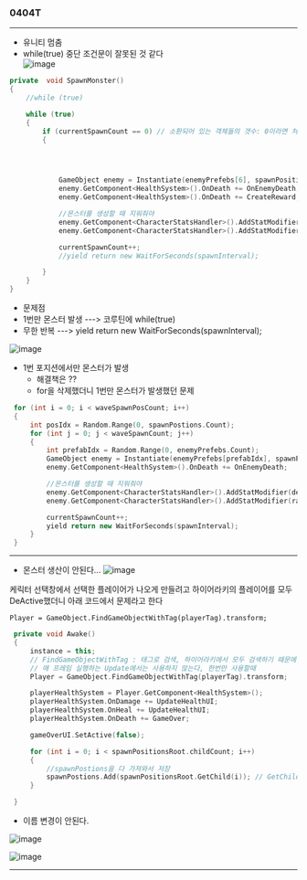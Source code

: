 ### 0404T  
---  

- 유니티 멈춤
 - while(true) 중단 조건문이 잘못된 것 같다  
![image](https://github.com/s8st/20240320FinalProject/assets/153998744/56f15ff9-3115-4281-b15c-44ed06b2f912)


```cpp
private  void SpawnMonster()
{
    //while (true)

    while (true)
    {
        if (currentSpawnCount == 0) // 소환되어 있는 객체들의 갯수: 0이라면 처음이거나 다 잡았거나
        {




            GameObject enemy = Instantiate(enemyPrefebs[6], spawnPositionsRoot.position, Quaternion.identity);
            enemy.GetComponent<HealthSystem>().OnDeath += OnEnemyDeath;
            enemy.GetComponent<HealthSystem>().OnDeath += CreateReward;

            //몬스터를 생성할 때 지워줘야
            enemy.GetComponent<CharacterStatsHandler>().AddStatModifier(defaultStats);
            enemy.GetComponent<CharacterStatsHandler>().AddStatModifier(rangedStats);

            currentSpawnCount++;
            //yield return new WaitForSeconds(spawnInterval);

        }
    }
}
```
- 문제점
 - 1번만 몬스터 발생 ---> 코루틴에 while(true)
 - 무한 반복 ---> yield return new WaitForSeconds(spawnInterval); 



 ![image](https://github.com/s8st/20240320FinalProject/assets/153998744/fcd59047-7f0f-401d-8df5-ca80adfc7710)

- 1번 포지션에서만 몬스터가 발생
  - 해결책은 ??
  - for을 삭제했더니 1번만 몬스터가 발생했던 문제

```cpp
 for (int i = 0; i < waveSpawnPosCount; i++)
 {
     int posIdx = Random.Range(0, spawnPostions.Count);
     for (int j = 0; j < waveSpawnCount; j++)
     {
         int prefabIdx = Random.Range(0, enemyPrefebs.Count);
         GameObject enemy = Instantiate(enemyPrefebs[prefabIdx], spawnPostions[posIdx].position, Quaternion.identity);
         enemy.GetComponent<HealthSystem>().OnDeath += OnEnemyDeath;

         //몬스터를 생성할 때 지워줘야
         enemy.GetComponent<CharacterStatsHandler>().AddStatModifier(defaultStats);
         enemy.GetComponent<CharacterStatsHandler>().AddStatModifier(rangedStats);

         currentSpawnCount++;
         yield return new WaitForSeconds(spawnInterval);
     }
 }

```
---  

- 몬스터 생산이 안된다...
![image](https://github.com/s8st/20240320FinalProject/assets/153998744/1e85b7ec-e526-45a7-b186-b93eab75354b)

케릭터 선택창에서 선택한 플레이어가 나오게 만들려고 하이어라키의 플레이어를 모두 DeActive했더니 아래 코드에서 문제라고 한다

`Player = GameObject.FindGameObjectWithTag(playerTag).transform;`

```cpp
 private void Awake()
 {
     instance = this;
     // FindGameObjectWithTag : 태그로 검색, 하이어라키에서 모두 검색하기 때문에 느려진다.
     // 매 프레임 실행하는 Update에서는 사용하지 않는다, 한번만 사용할때
     Player = GameObject.FindGameObjectWithTag(playerTag).transform;

     playerHealthSystem = Player.GetComponent<HealthSystem>();
     playerHealthSystem.OnDamage += UpdateHealthUI;
     playerHealthSystem.OnHeal += UpdateHealthUI;
     playerHealthSystem.OnDeath += GameOver;

     gameOverUI.SetActive(false);

     for (int i = 0; i < spawnPositionsRoot.childCount; i++)
     {
         //spawnPostions을 다 가져와서 저장
         spawnPostions.Add(spawnPositionsRoot.GetChild(i)); // GetChild : transform반환
     }

 }
```

- 이름 변경이 안된다.

![image](https://github.com/s8st/20240320FinalProject/assets/153998744/555c7018-51fa-4dfe-8f48-7fe4ba1e37a1)  

![image](https://github.com/s8st/20240320FinalProject/assets/153998744/886b8fbb-62ce-4f30-8805-f23e2305ac8f)


---




